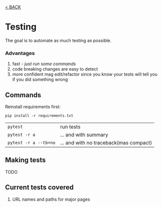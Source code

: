 [< BACK](../README.md)

# Testing

The goal is to automate as much testing as possible.

### Advantages
1. fast *- just run some commands*
2. code breaking changes are easy to detect
3. more confident mag edit/refactor since you know your tests will tell you if you did something wrong

## Commands

Reinstall requirements first:
```
pip install -r requirements.txt
```

|||
| --- | --- |
| `pytest` | run tests |
| `pytest -r a` |... and with summary |
| `pytest -r a --tb=no` | ... and with no traceback(mas compact) |

## Making tests

TODO

## Current tests covered

1. URL names and paths for major pages


